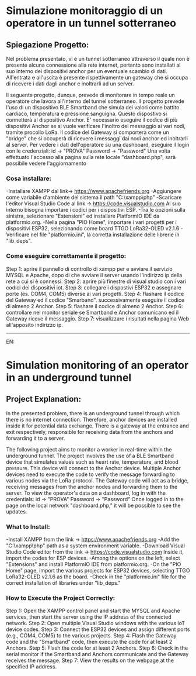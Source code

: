 # Simulazione monitoraggio di un operatore in un tunnel sotterraneo

## Spiegazione Progetto:

Nel problema presentato, vi è un tunnel sotterraneo attraverso il quale non è presente alcuna connessione alla rete internet, pertanto sono installati al suo interno dei dispositivi anchor per un eventuale scambio di dati. All'entrata e all'uscita è presente rispettivamente un gateway che si occupa di ricevere i dati dagli anchor e inoltrarli ad un server.

Il seguente progetto, dunque, prevede di monitorare in tempo reale un operatore che lavora all'interno del tunnel sotterraneo. Il progetto prevede l'uso di un dispositivo BLE Smartband che simula dei valori come battito cardiaco, temperatura e pressione sanguigna. Questo dispostivo si connetterà al dispositivo Anchor.
E' necessario eseguire il codice di più dispositivi Anchor se si vuole verificare l'inoltro del messaggio ai vari nodi, tramite procollo LoRa.
Il codice del Gateway si comporterà come un "bridge" che si occuperà di ricevere i messaggi dai nodi anchor ed inoltrarli al server.
Per vedere i dati dell'operatore su una dashboard, eseguire il login con le credenziali: id -> "PROVA" 
Password -> "Password"
Una volta effettuato l'accesso alla pagina sulla rete locale "dashboard.php", sarà possibile vedere l'aggiornamento 


### Cosa installare:
-Installare XAMPP dal link-> https://www.apachefriends.org
-Aggiungere come variabile d'ambiente del sistema il path "C:\xampp\php"
-Scaricare l'editor Visual Studio Code al link -> https://code.visualstudio.com
Al suo interno bisogna importare i codici per i dispositivi ESP.
-Tra le opzioni sulla sinistra, selezionare "Estensioni" ed installare PlatformIO IDE da platformio.org.
-Nella pagina "PIO Home", importare i vari progetti per i dispositivi ESP32, selezionando come board TTGO LoRa32-OLED v2.1.6
-Verificare nel file "platformio.ini", la corretta installazione delle librerie in "lib_deps".


### Come eseguire correttamente il progetto:

Step 1: aprire il pannello di controllo di xampp per e avviare il servizio MYSQL e Apache, dopo di che avviare il server usando l'indirizzo ip della rete a cui si è connessi.
Step 2: aprire più finestre di visual studio con i vari codici dei dispositivi iot.
Step 3: collegare i dispostivi ESP32 e assegnare porte (es. COM4, COM5) diverse ai vari progetti.
Step 4: flashare il codice del Gateway ed il codice "Smarband". successivamente eseguire il codice di almeno 2 Anchor.
Step 5: flashare il codice di almeno 2 Anchor.
Step 6: controllare nel monitor seriale se Smartband e Anchor comunicano ed il Gateway riceve il messaggio.
Step 7: visualizzare i risultati nella pagina Web all'apposito indirizzo ip.

---


EN:

# Simulation monitoring of an operator in an underground tunnel


## Project Explanation:

In the presented problem, there is an underground tunnel through which there is no internet connection. Therefore, anchor devices are installed inside it for potential data exchange. There is a gateway at the entrance and exit respectively, responsible for receiving data from the anchors and forwarding it to a server.

The following project aims to monitor a worker in real-time within the underground tunnel. The project involves the use of a BLE Smartband device that simulates values such as heart rate, temperature, and blood pressure. This device will connect to the Anchor device.
Multiple Anchor devices need to execute the code to verify the message forwarding to various nodes via the LoRa protocol.
The Gateway code will act as a bridge, receiving messages from the anchor nodes and forwarding them to the server.
To view the operator's data on a dashboard, log in with the credentials: id -> "PROVA"
Password -> "Password"
Once logged in to the page on the local network "dashboard.php," it will be possible to see the updates.


### What to Install:

-Install XAMPP from the link -> https://www.apachefriends.org
-Add the "C:\xampp\php" path as a system environment variable.
-Download Visual Studio Code editor from the link -> https://code.visualstudio.com
Inside it, import the codes for ESP devices.
-Among the options on the left, select "Extensions" and install PlatformIO IDE from platformio.org.
-On the "PIO Home" page, import the various projects for ESP32 devices, selecting TTGO LoRa32-OLED v2.1.6 as the board.
-Check in the "platformio.ini" file for the correct installation of libraries under "lib_deps."


### How to Execute the Project Correctly:

Step 1: Open the XAMPP control panel and start the MYSQL and Apache services, then start the server using the IP address of the connected network.
Step 2: Open multiple Visual Studio windows with the various IoT device codes.
Step 3: Connect the ESP32 devices and assign different ports (e.g., COM4, COM5) to the various projects.
Step 4: Flash the Gateway code and the "Smartband" code, then execute the code for at least 2 Anchors.
Step 5: Flash the code for at least 2 Anchors.
Step 6: Check in the serial monitor if the Smartband and Anchors communicate and the Gateway receives the message.
Step 7: View the results on the webpage at the specified IP address.